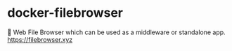 # docker-filebrowser
📂 Web File Browser which can be used as a middleware or standalone app. https://filebrowser.xyz
